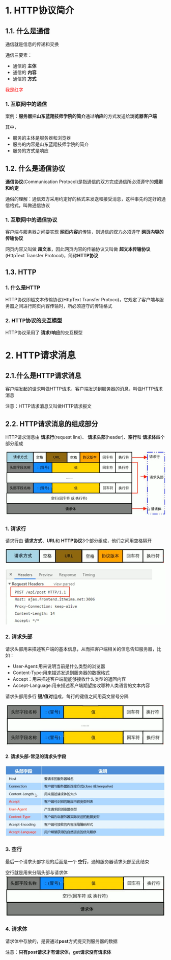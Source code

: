 # 1. HTTP协议简介
## 1.1. 什么是通信
通信就是信息的传递和交换

通信三要素：
- 通信的 **主体**
- 通信的 **内容**
- 通信的 **方式**

<font color=red>我是红字</font>
### 1. 互联网中的通信
 案例：**服务器**把**山东蓝翔技师学院的简介**通过**响应**的方式发送给**浏览器客户端**

 其中，
 - 服务的主体是服务器和浏览器
 - 服务的内容是山东蓝翔技师学院的简介
 - 服务的方式是响应

## 1.2. 什么是通信协议
**通信协议**(Communication Protocol)是指通信的双方完成通信所必须遵守的**规则和约定**

通俗的理解：通信双方采用约定好的格式来发送和接受消息，这种事先约定好的通信格式，叫做通信协议

### 1. 互联网中的通信协议
客户端与服务器之间要实现 **网页内容**的传输，则通信的双方必须遵守 **网页内容的传输协议**

网页内容又叫做 **超文本**，因此网页内容的传输协议又叫做 **超文本传输协议** (HttpText Transfer Protocol)，简称**HTTP协议**

## 1.3. HTTP
### 1. 什么是HTTP
HTTP协议即超文本传输协议(HttpText Transfer Protoco)，它规定了客户端与服务器之间进行网页内容传输时，所必须遵守的传输格式
### 2. HTTP协议的交互模型
HTTP协议采用了 **请求/响应**的交互模型

# 2. HTTP请求消息
## 2.1.什么是HTTP请求消息
客户端发起的请求叫做HTTP请求，客户端发送到服务器的消息，叫做HTTP请求消息

注意：HTTP请求消息又叫做HTTP请求报文

## 2.2.  HTTP请求消息的组成部分
HTTP请求消息由 **请求行**(request line)、 **请求头部**(header)、**空行**和 **请求体**四个部分组成

![](2021-11-26-20-03-41.png)
### 1. 请求行
请求行由 **请求方式**、**URL**和 **HTTP协议**3个部分组成，他们之间用空格隔开

![](2021-11-26-20-06-32.png)

### 2. 请求头部
请求头部用来描述客户端的基本信息，从而把客户端相关的信息告知服务器，比如：
- User-Agent:用来说明当前是什么类型的浏览器
- Content-Type:用来描述发送到服务器的数据格式
- Accept：用来描述客户端能能够接收什么类型的返回内容
- Accept-Language:用来描述客户端期望接收哪种人类语言的文本内容
  
请求头部用多行 **键/值对**组成，每行的键值之间用英文冒号分隔

![](2021-11-26-20-25-52.png)
#### 2. 请求头部-常见的请求头字段
![](2021-11-26-20-28-05.png)

### 3. 空行
最后一个请求头部字段的后面是一个 **空行**，通知服务器请求头部至此结束

空行就是用来分隔头部与请求体
![](2021-11-26-20-31-32.png)

### 4. 请求体
请求体中存放的，是要通过**post**方式提交到服务器的数据

注意：**只有post请求才有请求体，get请求没有请求体**

